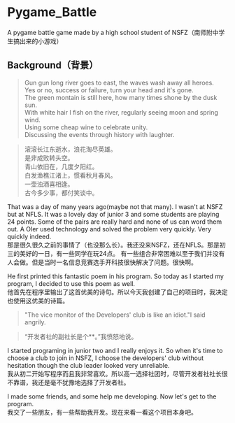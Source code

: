 # Pygame_Battle
A pygame battle game made by a high school student of NSFZ（南师附中学生搞出来的小游戏）

## Background（背景）
> Gun gun long river goes to east, the waves wash away all heroes.  
> Yes or no, success or failure, turn your head and it's gone.  
> The green montain is still here, how many times shone by the dusk sun.  
> With white hair I fish on the river, regularly seeing moon and spring wind.  
> Using some cheap wine to celebrate unity.  
> Discussing the events through history with laughter.  

> 滚滚长江东逝水，浪花淘尽英雄。  
> 是非成败转头空。  
> 青山依旧在，几度夕阳红。  
> 白发渔樵江渚上，惯看秋月春风。  
> 一壶浊酒喜相逢。  
> 古今多少事，都付笑谈中。
  
That was a day of many years ago(maybe not that many). I wasn't at NSFZ but at NFLS. It was a lovely day of junior 3 and some students are playing 24 points.
Some of the pairs are really hard and none of us can word them out. A OIer used technology and solved the problem very quickly. Very quickly indeed.  
那是很久很久之前的事情了（也没那么长）。我还没来NSFZ，还在NFLS。那是初三的美好的一日，有一些同学在玩24点。
有一些组合非常困难以至于我们并没有人会做。但是当时一名信息竞赛选手开科技很快解决了问题。很快啊。

He first printed this fantastic poem in his program. So today as I started my program, I decided to use this poem as well.  
他首先在程序里输出了这首优美的诗句。所以今天我创建了自己的项目时，我决定也使用这优美的诗篇。

> "The vice monitor of the Developers' club is like an idiot."I said angrily.

> “开发者社的副社长是个**。”我愤怒地说。

I started programing in junior two and I really enjoys it. So when it's time to choose a club to join in NSFZ, I choose the developers' club without hesitation though the club leader looked very unreliable.  
我从初二开始写程序而且我非常喜欢。所以高一选择社团时，尽管开发者社社长很不靠谱，我还是毫不犹豫地选择了开发者社。

I made some friends, and some help me developing. Now let's get to the program.  
我交了一些朋友，有一些帮助我开发。现在来看一看这个项目本身吧。
